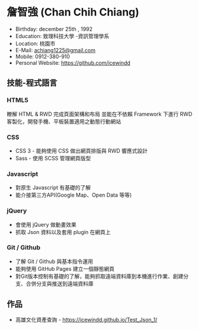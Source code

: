 # 詹智強 (Chan Chih Chiang)
* Birthday: december 25th , 1992
* Education: 致理科技大學 -資訊管理學系
* Location: 桃園市
* E-Mail: achiang1225@gmail.com
* Mobile: 0912-380-910
* Personal Website: https://github.com/icewindd
## 技能-程式語言
### HTML5
瞭解 HTML & RWD 完成頁面架構和布局
並能在不依賴 Framework 下進行 RWD 客製化，開發手機、平板裝置適用之動態行動網站
### CSS
* CSS 3 - 能夠使用 CSS 做出網頁排版與 RWD 響應式設計
* Sass - 使用 SCSS 管理網頁版型
### Javascript
* 對原生 Javascript 有基礎的了解
* 能介接第三方API(Google Map、Open Data 等等)
### jQuery
* 會使用 jQuery 做動畫效果
* 抓取 Json 資料以及套用 plugin 在網頁上
### Git / Github
* 了解 Git / Github 與基本指令運用
* 能夠使用 GitHub Pages 建立一個靜態網頁
* 對Git版本控制有基礎的了解，能夠抓取遠端資料庫到本機進行作業、創建分支、合併分支與推送到遠端資料庫
## 作品
* 高雄文化資產查詢 - https://icewindd.github.io/Test_Json_1/
